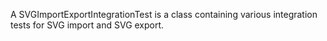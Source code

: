 A SVGImportExportIntegrationTest is a class containing various integration tests for SVG import and SVG export.